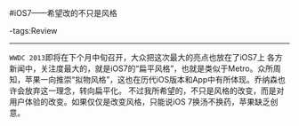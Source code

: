 #iOS7——希望改的不只是风格

-tags:Review

----

`WWDC 2013`即将在下个月中旬召开，大众把这次最大的亮点也放在了iOS7上
各方新闻中，关注度最大的，就是iOS7的“扁平风格”，也就是类似于Metro。众所周知，苹果一向推崇“拟物风格”，这也在历代iOS版本和App中有所体现。乔纳森也许会放弃这一理念，转向扁平化。
不过我所希望的，不只是风格的改变，而是对用户体验的改变。如果仅仅是改变风格，只能说iOS 7换汤不换药，苹果缺乏创意。

